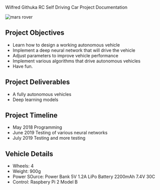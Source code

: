 Wilfred Githuka RC Self Driving Car
Project Documentation

![mars rover](https://user-images.githubusercontent.com/7964520/31209863-97c3385c-a996-11e7-800f-7707cbe931ad.JPG)

## Project Objectives
* Learn how to design a working autonomous vehicle
* Implement a deep neural network that will drive the vehicle
* Adjust parameters to improve vehicle performance
* Implement various algorithms that drive autonomous vehicles
* Have fun.

## Project Deliverables
* A fully autonomous vehicles
* Deep learning models

## Project Timeline
* May 2018 Programming
* June 2019 Testing of various neural networks
* July 2019 Testing and more testing

## Vehicle Details
* Wheels: 4
* Weight: 900g
* Power SOurce: Power Bank 5V 1.2A LiPo Battery 2200mAh 7.4V 30C
* Control: Raspbery Pi 2 Model B
